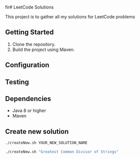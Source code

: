 fir# LeetCode Solutions

This project is to gather all my solutions for LeetCode problems

## Getting Started

1. Clone the repository.
2. Build the project using Maven.

## Configuration

## Testing

## Dependencies

- Java 8 or higher
- Maven

## Create new solution

```bash
./createNew.sh YOUR_NEW_SOLUTION_NAME

./createNew.sh "Greatest Common Divisor of Strings"

